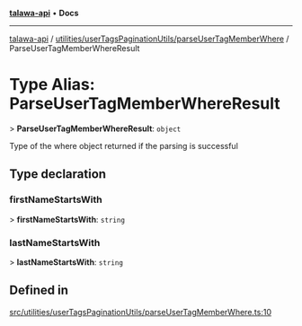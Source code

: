 [**talawa-api**](../../../../README.md) • **Docs**

***

[talawa-api](../../../../modules.md) / [utilities/userTagsPaginationUtils/parseUserTagMemberWhere](../README.md) / ParseUserTagMemberWhereResult

# Type Alias: ParseUserTagMemberWhereResult

\> **ParseUserTagMemberWhereResult**: `object`

Type of the where object returned if the parsing is successful

## Type declaration

### firstNameStartsWith

\> **firstNameStartsWith**: `string`

### lastNameStartsWith

\> **lastNameStartsWith**: `string`

## Defined in

[src/utilities/userTagsPaginationUtils/parseUserTagMemberWhere.ts:10](https://github.com/PalisadoesFoundation/talawa-api/blob/92443bb6a5ff3ed66457149a509401986a82e570/src/utilities/userTagsPaginationUtils/parseUserTagMemberWhere.ts#L10)
